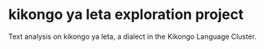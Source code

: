 # kikongo ya leta exploration project
Text analysis on kikongo ya leta, a dialect in the Kikongo Language Cluster.
